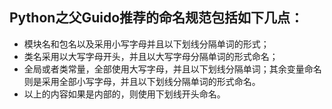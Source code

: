 ## Python之父Guido推荐的命名规范包括如下几点：
- 模块名和包名以及采用小写字母并且以下划线分隔单词的形式；
- 类名采用以大写字母开头，并且以大写字母分隔单词的形式命名；
- 全局或者类常量，全部使用大写字母，并且以下划线分隔单词；其余变量命名则是采用全部小写字母，并且以下划线分隔单词的形式命名。
- 以上的内容如果是内部的，则使用下划线开头命名。